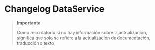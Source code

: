 # Changelog DataService

>**Importante**
>
>Como recordatorio si no hay información sobre la actualización, significa que solo se refiere a la actualización de documentación, traducción o texto
